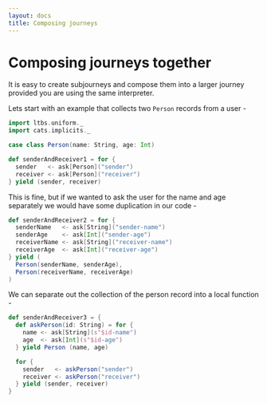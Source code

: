 ```yaml
---
layout: docs
title: Composing journeys
---
```


# Composing journeys together

It is easy to create subjourneys and compose them into a larger
journey provided you are using the same interpreter.

Lets start with an example that collects two `Person` records from a
user -

```scala
import ltbs.uniform._
import cats.implicits._

case class Person(name: String, age: Int)

def senderAndReceiver1 = for {
  sender   <- ask[Person]("sender")
  receiver <- ask[Person]("receiver")
} yield (sender, receiver)
```

This is fine, but if we wanted to ask the user for the name and age
separately we would have some duplication in our code -

```scala
def senderAndReceiver2 = for {
  senderName   <- ask[String]("sender-name")
  senderAge    <- ask[Int]("sender-age")
  receiverName <- ask[String]("receiver-name")
  receiverAge  <- ask[Int]("receiver-age")
} yield (
  Person(senderName, senderAge),
  Person(receiverName, receiverAge)
)
```

We can separate out the collection of the person record into a local
function -

```scala
def senderAndReceiver3 = {
  def askPerson(id: String) = for {
    name <- ask[String](s"$id-name")
    age  <- ask[Int](s"$id-age")
  } yield Person (name, age)

  for {
    sender   <- askPerson("sender")
    receiver <- askPerson("receiver")
  } yield (sender, receiver)
}
```
